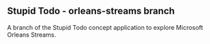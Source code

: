 ## Stupid Todo - orleans-streams branch
A branch of the Stupid Todo concept application to explore Microsoft Orleans Streams.
